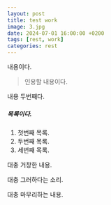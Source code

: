 ```yaml
---
layout: post
title: test work
image: 3.jpg
date: 2024-07-01 16:00:00 +0200
tags: [rest, work]
categories: rest
---
```

내용이다.

> 인용할 내용이다.

내용 두번째다.

##### 목록이다.
1. 첫번째 목록.
2. 두번째 목록.
3. 세번째 목록.

대충 거창한 내용.

대충 그러하다는 소리.

대충 마무리하는 내용.
